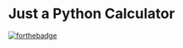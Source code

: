 # Just a Python Calculator
[![forthebadge](http://forthebadge.com/images/badges/built-with-grammas-recipe.svg)](http://forthebadge.com)
